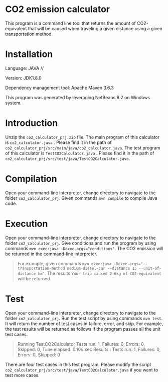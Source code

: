 ﻿# CO2 emission calculator

This program is a command line tool that returns the amount of CO2-equivalent that will be caused when traveling a given distance using a given transportation method.

# Installation

Language: JAVA // 

Version: JDK1.8.0

Dependency management tool: Apache Maven 3.6.3

This program was generated by leveraging NetBeans 8.2 on Windows system.

# Introduction
Unzip the `co2_calculator_prj.zip` file.
The main program of this calculator is `co2_calculator.java` . Please find it in the path of `co2_calculator_prj/src/main/java/co2_calculator.java`.
The test program of this calculator is `TestCO2Calculator.java` . Please find it in the path of `co2_calculator_prj/src/test/java/TestCO2Calculator.java`.


# Compilation
Open your command-line interpreter, change directory to navigate to the folder `co2_calculator_prj`. 
Given commands `mvn compile` to compile Java code. 

# Execution
Open your command-line interpreter, change directory to navigate to the folder `co2_calculator_prj`. 
Give conditions and run the program by using commands `mvn exec:java -Dexec.args="conditions"`. The CO2 emission will be returned in the command-line interpreter. 
> For example, given commands `mvn exec:java -Dexec.args="--transportation-method medium-diesel-car --distance 15 --unit-of-distance km"`. 
> The results `Your trip caused 2.6kg of CO2-equivalent` will be returned.

# Test
Open your command-line interpreter, change directory to navigate to the folder `co2_calculator_prj`. 
Run the test script by using commands `mvn test`. It will return the number of test cases in failure, error, and skip. For example, the test results will be returned as follows if the program passes all the unit test cases.
> Running TestCO2Calculator
> Tests run: 1, Failures: 0, Errors: 0, Skipped: 0, Time elapsed: 0.106 sec
> Results :
> Tests run: 1, Failures: 0, Errors: 0, Skipped: 0

There are four test cases in this test program. Please modify the script `co2_calculator_prj/src/test/java/TestCO2Calculator.java` if you want to test more cases.
